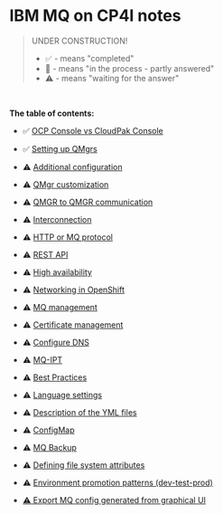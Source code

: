 
# IBM MQ on CP4I notes

>UNDER CONSTRUCTION!
> - ✅  - means "completed"
> - 📝  - means "in the process - partly answered"
> - ⚠️  - means "waiting for the answer"

<br>

**The table of contents:**


- ✅ [OCP Console vs CloudPak Console](topics/ocp-console-vs-cp-console)

- ✅ [Setting up QMgrs](topics/setting-up-qmgrs)

- ⚠️ [Additional configuration](topics/additional-configuration)

- ⚠️ [QMgr customization](topics/qmgr-customization)

- ⚠️ [QMGR to QMGR communication](topics/qmgr-to-qmgr-communication)

- ⚠️ [Interconnection](topics/interconnection)

- ⚠️ [HTTP or MQ protocol](topics/http-or-mq-protocol)
  
- ⚠️ [REST API](topics/rest-api)

- ⚠️ [High availability](topics/high-availability)

- ⚠️ [Networking in OpenShift](topics/networking-in-openshift)

- ⚠️ [MQ management](topics/mq-management)

- ⚠️ [Certificate management](topics/certificate-management)

- ⚠️ [Configure DNS](topics/configure-dns)

- ⚠️ [MQ-IPT](topics/mq-ipt)

- ⚠️ [Best Practices](topics/best-practices)

- ⚠️ [Language settings](topics/language-settings)

- ⚠️ [Description of the YML files](topics/description-of-yamls)

- ⚠️ [ConfigMap](topics/config-map)

- ⚠️ [MQ Backup](topics/mq-backup)

- ⚠️ [Defining file system attributes](topics/file-system-attributes)

- ⚠️ [Environment promotion patterns (dev-test-prod)](topics/env-promotions)

- [⚠️ Export MQ config generated from graphical UI](topics/export-from-gui)

